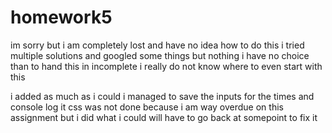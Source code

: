 # homework5


im sorry but i am completely lost and have no idea how to do this i tried multiple solutions and googled some things but nothing i have no choice than to hand this in incomplete i really do not know where to even start with this

i added as much as i could i managed to save the inputs for the times and console log it css was not done because i am way overdue on this assignment but i did what i could will have to go back at somepoint to fix it
